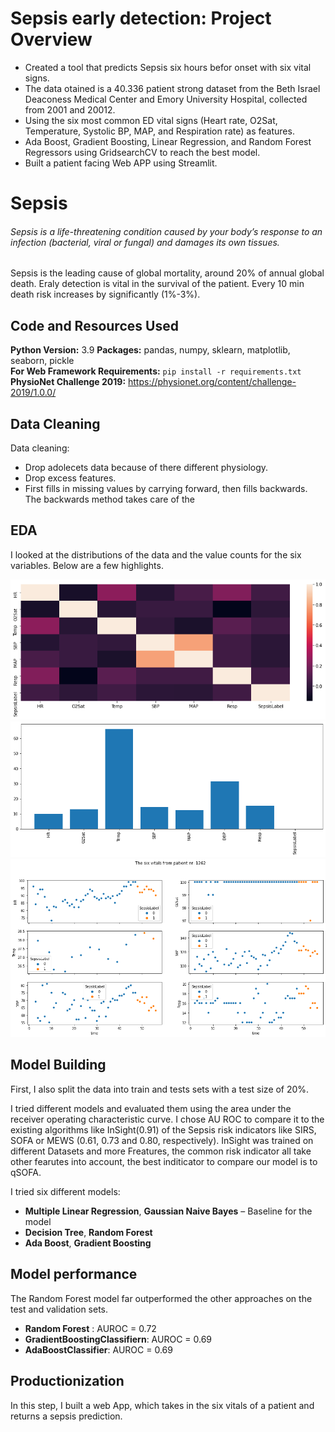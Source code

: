 # Sepsis early detection: Project Overview 
* Created a tool that predicts Sepsis six hours befor onset with six vital signs.
* The data otained is a 40.336 patient strong dataset from the Beth Israel Deaconess Medical Center and Emory University Hospital, collected from 2001 and 20012.
* Using the six most common ED vital signs (Heart rate, O2Sat, Temperature, Systolic BP, MAP, and Respiration rate) as features.
* Ada Boost, Gradient Boosting, Linear Regression, and Random Forest Regressors using GridsearchCV to reach the best model. 
* Built a patient facing Web APP using Streamlit. 

# Sepsis
###### Sepsis is a life-threatening condition caused by your body’s response to an infection (bacterial, viral or fungal) and damages its own tissues.
Sepsis is the leading cause of global mortality, around 20% of annual global death. Eraly detection is vital in the survival of the patient. Every 10 min death risk increases by significantly (1%-3%).

## Code and Resources Used 
**Python Version:** 3.9
**Packages:** pandas, numpy, sklearn, matplotlib, seaborn, pickle  
**For Web Framework Requirements:**  ```pip install -r requirements.txt```  
**PhysioNet Challenge 2019:** https://physionet.org/content/challenge-2019/1.0.0/

## Data Cleaning
Data cleaning:

*	Drop adolecets data because of there different physiology.
*	Drop excess features.
*	First fills in missing values by carrying forward, then fills backwards. The backwards method takes care of the


## EDA
I looked at the distributions of the data and the value counts for the six variables. Below are a few highlights. 

![alt text](https://github.com/JonasGrabbe/SepsisApp/blob/main/heatmap.png "Heatmap")
![alt text](https://github.com/JonasGrabbe/SepsisApp/blob/main/missingValues.png "Missing Values in percentage")
![alt text](https://github.com/JonasGrabbe/SepsisApp/blob/main/patient1216.png "Patient 1216")

## Model Building 

First, I also split the data into train and tests sets with a test size of 20%.   

I tried  different models and evaluated them using the area under the receiver operating characteristic curve. I chose AU ROC to compare it to the existing algorithms like InSight(0.91) of the Sepsis risk indicators like SIRS, SOFA or MEWS (0.61, 0.73 and 0.80, respectively). 
InSight was trained on different Datasets and more Freatures, the common risk indicator all take other fearutes into account, the best inditicator to compare our model is to qSOFA.

I tried six different models:
*	**Multiple Linear Regression**, **Gaussian Naive Bayes**  – Baseline for the model
*	**Decision Tree**, **Random Forest** 
*	**Ada Boost**, **Gradient Boosting** 


## Model performance
The Random Forest model far outperformed the other approaches on the test and validation sets. 
*	**Random Forest** : AUROC = 0.72 
*	**GradientBoostingClassifiern**: AUROC = 0.69 
*	**AdaBoostClassifier**: AUROC = 0.69 

## Productionization 
In this step, I built a web App, which takes in the six vitals of a patient and returns a sepsis prediction. 


